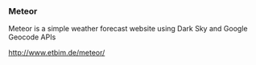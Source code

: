 ### Meteor

Meteor is a simple weather forecast website using Dark Sky and Google Geocode APIs

http://www.etbim.de/meteor/
